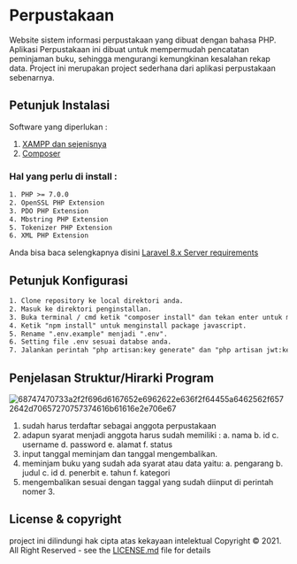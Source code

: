 # Perpustakaan

Website sistem informasi perpustakaan yang dibuat dengan bahasa PHP. Aplikasi Perpustakaan ini dibuat untuk mempermudah pencatatan peminjaman buku, sehingga mengurangi kemungkinan kesalahan rekap data. Project ini merupakan project sederhana dari aplikasi perpustakaan sebenarnya.

## Petunjuk Instalasi

Software yang diperlukan :
1. [XAMPP dan sejenisnya](https://www.apachefriends.org/download.html)
2. [Composer](https://getcomposer.org/)

### Hal yang perlu di install :

 ```html
1. PHP >= 7.0.0
2. OpenSSL PHP Extension
3. PDO PHP Extension
4. Mbstring PHP Extension
5. Tokenizer PHP Extension
6. XML PHP Extension
 ```
 Anda bisa baca selengkapnya disini [Laravel 8.x Server requirements](https://laravel.com/docs/8.x)
 
 ## Petunjuk Konfigurasi
 
 ```html
1. Clone repository ke local direktori anda.
2. Masuk ke direktori penginstallan.
3. Buka terminal / cmd ketik "composer install" dan tekan enter untuk menginstall dependency php.
4. Ketik "npm install" untuk menginstall package javascript.
5. Rename ".env.example" menjadi ".env".
6. Setting file .env sesuai databse anda.
7. Jalankan perintah "php artisan:key generate" dan "php artisan jwt:key" di terminal /cmd.
 ```
 
  ## Penjelasan Struktur/Hirarki Program
  
  ![68747470733a2f2f696d6167652e6962622e636f2f64455a6462562f6572642d70657270757374616b61616e2e706e67](https://user-images.githubusercontent.com/60456760/130034839-ed324d57-e43d-4b5f-b6e4-4dd0705524cb.png)
  
  1. sudah harus terdaftar sebagai anggota perpustakaan
  2. adapun syarat menjadi anggota harus sudah memiliki :
     a. nama
     b. id
     c. username
     d. password
     e. alamat
     f. status
  3. input tanggal meminjam dan tanggal mengembalikan.
  4. meminjam buku yang sudah ada syarat atau data yaitu:
     a. pengarang
     b. judul
     c. id
     d. penerbit
     e. tahun
     f. kategori
  5. mengembalikan sesuai dengan taggal yang sudah diinput di perintah nomer 3.

  ## License & copyright
  
  project ini dilindungi hak cipta atas kekayaan intelektual  Copyright &copy; 2021. All Right Reserved - see the [LICENSE.md](https://github.com/BACHTIAR8987854) file for details
  
  
  


